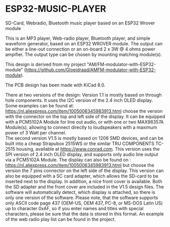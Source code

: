 # ESP32-MUSIC-PLAYER
SD-Card, Webradio, Bluetooth music player based on an ESP32 Wrover module

This is an MP3 player, Web-radio player, Bluetooth player, and simple waveform generator, based on an ESP32 WROVER module. The output can be either a line-out connection or an on-board 2 x 3W @ 4 ohms power ampifier. The output type can be chosen by mounting matching module(s).

This design is derived from my project "AM/FM-modulator-with-ESP32-module" (https://github.com/Gloeidraad/AMFM-modulator-with-ESP32-module). 

The PCB design has been made with KiCad 8.0. 

There at two versions of the design: 
Version 1.1 is mostly based on through hole components. It uses the I2C version of the 2.4 inch OLED display. Some examples can be found at: https://nl.aliexpress.com/item/1005006345983913.html choose the version with the connector on the top and left side of the display. It can be equipped with a PCM5102A Module for line out audio, or with one or two MAX98357A Module(s), allowing to connect directly to loudspeakers with a maximum power of 3 Watt per channel.  
The second version V1.5 is mostly based on 1206 SMD devices, and can be built into a cheap Strapubox 2515WS or the similar TRU COMPONENTS TC-2515 housing, available at https://www.conrad.com. This version uses the SPI version of 2.4 inch OLED display, and supports only audio line output via a PCM5102A Module. The display can also be found on : https://nl.aliexpress.com/item/1005006345983913.html but choose the version  the 7 pins connector on the left side of the display. This version can also be equipped with a SC card adapter, which allows the SD-card to be inserted next to the display. In addition, a nice front cover is available. Both the SD adapter and the front cover are included in the V1.5 design files.
The software will automatically detect, which display is attached, so there is only one version of the software. Please note, that the software supports only ASCII code page 437 (OEM-US, OEM 437, PC-8, or MS-DOS Latin US) up to character 0xAF, so if you enter names and titles with special characters, please be sure that the data is stored in this format. An example of the web radio play list can be found in the project.
